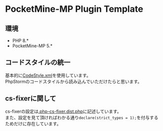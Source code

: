 # PocketMine-MP Plugin Template

## 環境

- PHP 8.*
- PocketMine-MP 5.*

## コードスタイルの統一
基本的に[CodeStyle.xml](/CodeStyle.xml)を使用しています。<br>
PhpStormのコードスタイルから読み込んでいただけたらと思います。

## cs-fixerに関して
cs-fixerの設定は[.php-cs-fixer.dist.php](/.php-cs-fixer.dist.php)に記述しています。<br>
また、設定を見て頂ければわかる通り`declare(strict_types = 1);`を付与するためだけに存在しています。<br>
